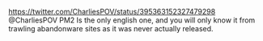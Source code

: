 https://twitter.com/CharliesPOV/status/395363152327479298 @CharliesPOV PM2 Is the only english one, and you will only know it from trawling abandonware sites as it was never actually released.